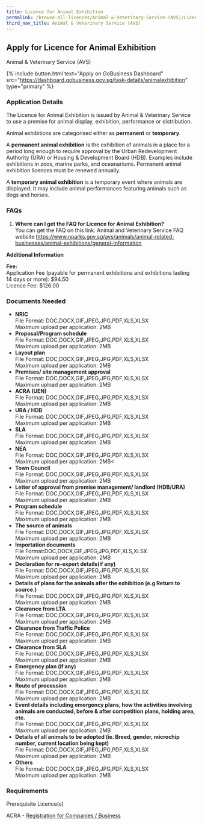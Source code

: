 ```yaml
---
title: Licence for Animal Exhibition
permalink: /browse-all-licences/Animal-&-Veterinary-Service-(AVS)/Licence-for-Animal-Exhibition
third_nav_title: Animal & Veterinary Service (AVS)
---
```


## Apply for Licence for Animal Exhibition

Animal & Veterinary Service (AVS)

{% include button.html text="Apply on GoBusiness Dashboard" src="https://dashboard.gobusiness.gov.sg/task-details/animalexhibition" type="primary" %}

<H3>Application Details</H3>

<p>The Licence for Animal Exhibition is issued by Animal & Veterinary Service to use a premise for animal display, exhibition, performance or distribution.</p>
<p>Animal exhibitions are categorised either as <strong>permanent</strong> or <strong>temporary</strong>.</p>
<p>A <strong>permanent animal exhibition</strong> is the exhibition of animals in a place for a period long enough to require approval by the Urban Redevelopment Authority (URA) or Housing & Development Board (HDB). Examples include exhibitions in zoos, marine parks, and oceanariums. Permanent animal exhibition licences must be renewed annually.</p>
<p>A <strong>temporary animal exhibition</strong> is a temporary event where animals are displayed. It may include animal performances featuring animals such as dogs and horses.</p>

<h3>FAQs</h3>
<ol>
    <li>
        <strong>Where can I get the FAQ for Licence for Animal Exhibition?</strong>
        <br>You can get the FAQ on this link: Animal and Veterinary Service FAQ website <a href="https://www.nparks.gov.sg/avs/animals/animal-related-businesses/animal-exhibitions/general-information" target="_blank" rel="noopener">https://www.nparks.gov.sg/avs/animals/animal-related-businesses/animal-exhibitions/general-information</a>
    </li>
</ol>

<strong>Additional Information</strong>

<p>
    <strong>Fee:</strong>
    <br>Application Fee (payable for permanent exhibitions and exhibitions lasting 14 days or more): $94.50
    <br>Licence Fee: $126.00
</p>

<H3>Documents Needed</H3>

<ul>
    <li>
        <strong>NRIC</strong>
        <br>File Format: DOC,DOCX,GIF,JPEG,JPG,PDF,XLS,XLSX
        <br>Maximum upload per application: 2MB
    </li>
    <li>
        <strong>Proposal/Program schedule</strong>
        <br>File Format: DOC,DOCX,GIF,JPEG,JPG,PDF,XLS,XLSX
        <br>Maximum upload per application: 2MB
    </li>
    <li>
        <strong>Layout plan</strong>
        <br>File Format: DOC,DOCX,GIF,JPEG,JPG,PDF,XLS,XLSX
        <br>Maximum upload per application: 2MB
    </li>
    <li>
        <strong>Premises/ site management approval</strong>
        <br>File Format: DOC,DOCX,GIF,JPEG,JPG,PDF,XLS,XLSX
        <br>Maximum upload per application: 2MB
    </li>
    <li>
        <strong>ACRA (UEN)</strong>
        <br>File Format: DOC,DOCX,GIF,JPEG,JPG,PDF,XLS,XLSX
        <br>Maximum upload per application: 2MB
    </li>
    <li>
        <strong>URA / HDB</strong>
        <br>File Format: DOC,DOCX,GIF,JPEG,JPG,PDF,XLS,XLSX
        <br>Maximum upload per application: 2MB
    </li>
    <li>
        <strong>SLA</strong>
        <br>File Format: DOC,DOCX,GIF,JPEG,JPG,PDF,XLS,XLSX
        <br>Maximum upload per application: 2MB
    </li>
    <li>
        <strong>NEA</strong>
        <br>File Format: DOC,DOCX,GIF,JPEG,JPG,PDF,XLS,XLSX
        <br>Maximum upload per application: 2MB<
    </li>
    <li>
        <strong>Town Council</strong>
        <br>File Format: DOC,DOCX,GIF,JPEG,JPG,PDF,XLS,XLSX
        <br>Maximum upload per application: 2MB
    </li>
    <li>
        <strong>Letter of approval from premise management/ landlord (HDB/URA)</strong>
        <br>File Format: DOC,DOCX,GIF,JPEG,JPG,PDF,XLS,XLSX
        <br>Maximum upload per application: 2MB
    </li>
    <li>
        <strong>Program schedule</strong>
        <br>File Format: DOC,DOCX,GIF,JPEG,JPG,PDF,XLS,XLSX
        <br>Maximum upload per application: 2MB
    </li>
    <li>
        <strong>The source of animals</strong>
        <br>File Format: DOC,DOCX,GIF,JPEG,JPG,PDF,XLS,XLSX
        <br>Maximum upload per application: 2MB
    </li>
    <li>
        <strong>Importation documents</strong>
        <br>File Format:DOC,DOCX,GIF,JPEG,JPG,PDF,XLS,XLSX
        <br>Maximum upload per application: 2MB
    </li>
    <li>
        <strong>Declaration for re-export details(if any)</strong>
        <br>File Format: DOC,DOCX,GIF,JPEG,JPG,PDF,XLS,XLSX
        <br>Maximum upload per application: 2MB
    </li>
    <li>
        <strong>Details of plans for the animals after the exhibition (e.g Return to source.)</strong>
        <br>File Format: DOC,DOCX,GIF,JPEG,JPG,PDF,XLS,XLSX
        <br>Maximum upload per application: 2MB
    </li>
        <li><strong>Clearance from LTA</strong>
        <br>File Format: DOC,DOCX,GIF,JPEG,JPG,PDF,XLS,XLSX
        <br>Maximum upload per application: 2MB
    </li>
    <li>
        <strong>Clearance from Traffic Police</strong>
        <br>File Format: DOC,DOCX,GIF,JPEG,JPG,PDF,XLS,XLSX
        <br>Maximum upload per application: 2MB
    </li>
    <li>
        <strong>Clearance from SLA</strong>
        <br>File Format: DOC,DOCX,GIF,JPEG,JPG,PDF,XLS,XLSX
        <br>Maximum upload per application: 2MB
    </li>
    <li>
        <strong>Emergency plan (if any)</strong>
        <br>File Format: DOC,DOCX,GIF,JPEG,JPG,PDF,XLS,XLSX
        <br>Maximum upload per application: 2MB
    </li>
    <li>
        <strong>Route of procession</strong>
        <br>File Format: DOC,DOCX,GIF,JPEG,JPG,PDF,XLS,XLSX
        <br>Maximum upload per application: 2MB
    </li>
        <li><strong>Event details including emergency plans, how the activities involving animals are conducted, before & after competition plans, holding area, etc.</strong>
        <br>File Format: DOC,DOCX,GIF,JPEG,JPG,PDF,XLS,XLSX
        <br>Maximum upload per application: 2MB
    </li>
    <li>
        <strong>Details of all animals to be adopted (ie. Breed, gender, microchip number, current location being kept)</strong>
        <br>File Format: DOC,DOCX,GIF,JPEG,JPG,PDF,XLS,XLSX
        <br>Maximum upload per application: 2MB
    </li>
    <li>
        <strong>Others</strong>
        <br>File Format: DOC,DOCX,GIF,JPEG,JPG,PDF,XLS,XLSX
        <br>Maximum upload per application: 2MB
    </li>
</ul>

<H3>Requirements</H3>

<p>Prerequisite Licence(s)</p>
<p>ACRA - <a href="https://www.acra.gov.sg/Home/" target="_blank" rel="noopener">Registration for Companies / Business</a></p>
